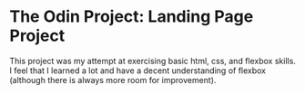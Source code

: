 # The Odin Project: Landing Page Project

This project was my attempt at exercising basic html, css, and flexbox skills.
I feel that I learned a lot and have a decent understanding of flexbox (although there is always more room for improvement).
